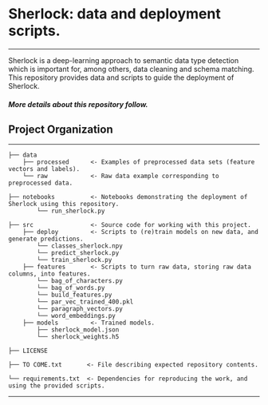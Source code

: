 # Sherlock: data and deployment scripts.
------------

Sherlock is a deep-learning approach to semantic data type detection which is important for, among others, data cleaning and schema matching. This repository provides data and scripts to guide the deployment of Sherlock.

##### More details about this repository follow. 

## Project Organization
------------

    ├── data
        ├── processed      <- Examples of preprocessed data sets (feature vectors and labels).
        └── raw            <- Raw data example corresponding to preprocessed data.
     
    ├── notebooks          <- Notebooks demonstrating the deployment of Sherlock using this repository.
            └── run_sherlock.py
     
    ├── src                <- Source code for working with this project.
        ├── deploy         <- Scripts to (re)train models on new data, and generate predictions.
            └── classes_sherlock.npy
            └── predict_sherlock.py
            └── train_sherlock.py
        ├── features       <- Scripts to turn raw data, storing raw data columns, into features.
            └── bag_of_characters.py
            └── bag_of_words.py
            └── build_features.py
            └── par_vec_trained_400.pkl
            └── paragraph_vectors.py
            └── word_embeddings.py
        ├── models         <- Trained models.
            ├── sherlock_model.json
            └── sherlock_weights.h5
            
    ├── LICENSE
    
    ├── TO COME.txt       <- File describing expected repository contents.
    
    └── requirements.txt  <- Dependencies for reproducing the work, and using the provided scripts.

------------
